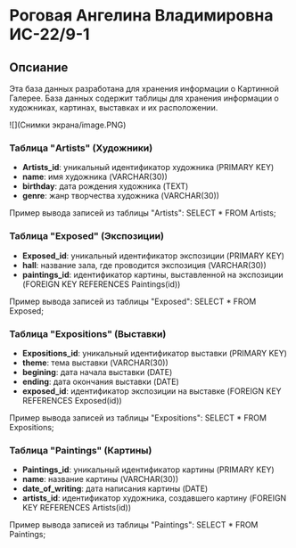 # Роговая Ангелина Владимировна ИС-22/9-1

## Опсиание
Эта база данных разработана для хранения информации о Картинной Галерее. База данных содержит таблицы для хранения информации о художниках, картинах, выставках и их расположении.

![](Снимки экрана/image.PNG)

### Таблица "Artists" (Художники)

- **Artists_id**: уникальный идентификатор художника (PRIMARY KEY)
- **name**: имя художника (VARCHAR(30))
- **birthday**: дата рождения художника (TEXT)
- **genre**: жанр творчества художника (VARCHAR(30))

Пример вывода записей из таблицы "Artists":
SELECT * FROM Artists;


### Таблица "Exposed" (Экспозиции)

- **Exposed_id**: уникальный идентификатор экспозиции (PRIMARY KEY)
- **hall**: название зала, где проводится экспозиция (VARCHAR(30))
- **paintings_id**: идентификатор картины, выставленной на экспозиции (FOREIGN KEY REFERENCES Paintings(id))

Пример вывода записей из таблицы "Exposed":
SELECT * FROM Exposed;


### Таблица "Expositions" (Выставки)

- **Expositions_id**: уникальный идентификатор выставки (PRIMARY KEY)
- **theme**: тема выставки (VARCHAR(30))
- **begining**: дата начала выставки (DATE)
- **ending**: дата окончания выставки (DATE)
- **exposed_id**: идентификатор экспозиции на выставке (FOREIGN KEY REFERENCES Exposed(id))

Пример вывода записей из таблицы "Expositions":
SELECT * FROM Expositions;


### Таблица "Paintings" (Картины)

- **Paintings_id**: уникальный идентификатор картины (PRIMARY KEY)
- **name**: название картины (VARCHAR(30))
- **date_of_writing**: дата написания картины (DATE)
- **artists_id**: идентификатор художника, создавшего картину (FOREIGN KEY REFERENCES Artists(id))

Пример вывода записей из таблицы "Paintings":
SELECT * FROM Paintings;